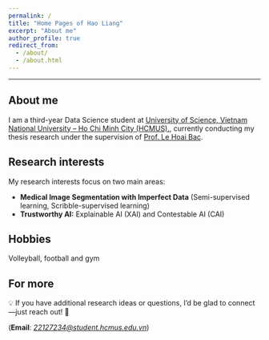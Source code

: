 ```yaml
---
permalink: /
title: "Home Pages of Hao Liang"
excerpt: "About me"
author_profile: true
redirect_from: 
  - /about/
  - /about.html
---
```


***

About me
------
I am a third-year Data Science student at [University of Science, Vietnam National University – Ho Chi Minh City (HCMUS).](https://hcmus.edu.vn/), currently conducting my thesis research under the supervision of [Prof. Le Hoai Bac](https://scholar.google.com.vn/citations?user=UA_83MUAAAAJ&hl=vi).

Research interests
------
My research interests focus on two main areas:
- **Medical Image Segmentation with Imperfect Data** (Semi-supervised learning, Scribble-supervised learning)
- **Trustworthy AI:** Explainable AI (XAI) and Contestable AI (CAI)

Hobbies
------
Volleyball, football and gym

For more
------
💡 If you have additional research ideas or questions, I’d be glad to connect—just reach out! 🤝

(__Email__: *22127234@student.hcmus.edu.vn*)